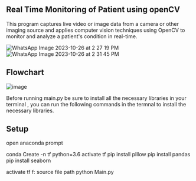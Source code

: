 ## Real Time Monitoring of Patient using openCV 

This program captures live video or image data from a camera or other imaging source and applies computer vision techniques using OpenCV to monitor and analyze a patient's condition in real-time. 

![WhatsApp Image 2023-10-26 at 2 27 19 PM](https://github.com/yasirarafath96/Real_Time_Monitoring_of_Patient_using_openCV/assets/85051168/fb26aab3-0660-4073-947b-e90754621bfc)
![WhatsApp Image 2023-10-26 at 2 31 45 PM](https://github.com/yasirarafath96/Real_Time_Monitoring_of_Patient_using_openCV/assets/85051168/51e1cdf2-10b3-4e18-9ec9-23c2b70ee5bb)

## Flowchart

![image](https://github.com/yasirarafath96/Real_Time_Monitoring_of_Patient_using_openCV/assets/85051168/b4ddaced-39bb-46e9-939c-bf580d2706f5)

Before running main.py be sure to install all the necessary libraries in your terminal , you can run the following commands in the termnal to install the necessary libraries.

## Setup

open anaconda prompt 

conda Create -n tf python=3.6 
activate tf 
pip install pillow
pip install pandas
pip install seaborn

activate tf
f:
source file path
python Main.py
